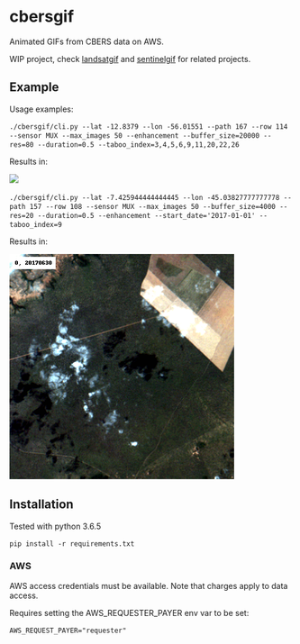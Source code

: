 # cbersgif

Animated GIFs from CBERS data on AWS.

WIP project, check [landsatgif](https://github.com/vincentsarago/landsatgif) and [sentinelgif](https://github.com/fredliporace/sentinelgif) for related projects.

## Example

Usage examples:

```
./cbersgif/cli.py --lat -12.8379 --lon -56.01551 --path 167 --row 114 --sensor MUX --max_images 50 --enhancement --buffer_size=20000 --res=80 --duration=0.5 --taboo_index=3,4,5,6,9,11,20,22,26
```

Results in:

![](img_samples/1426060a-f0a8-11e8-b241-080027243b40.gif)

```
./cbersgif/cli.py --lat -7.425944444444445 --lon -45.03827777777778 --path 157 --row 108 --sensor MUX --max_images 50 --buffer_size=4000 --res=20 --duration=0.5 --enhancement --start_date='2017-01-01' --taboo_index=9
```

Results in:

![](img_samples/4af2d2c4-f190-11e8-af39-080027243b40.gif)

## Installation

Tested with python 3.6.5

```
pip install -r requirements.txt
```

### AWS

AWS access credentials must be available. Note that charges apply to data access.

Requires setting the AWS_REQUESTER_PAYER env var to be set:

```
AWS_REQUEST_PAYER="requester"
```
